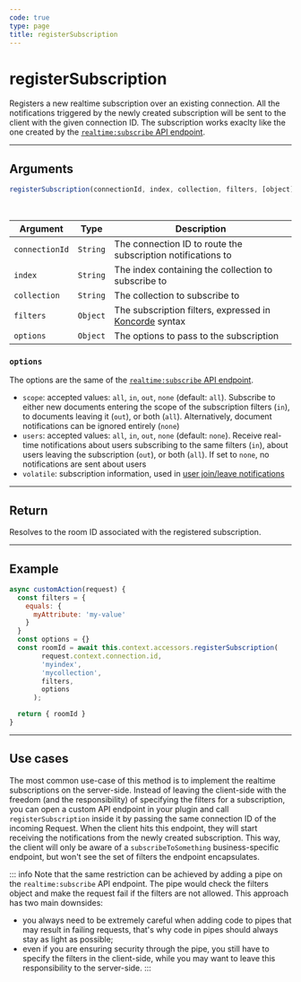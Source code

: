 ```yaml
---
code: true
type: page
title: registerSubscription
---
```


# registerSubscription

Registers a new realtime subscription over an existing connection. All the notifications triggered by the newly created subscription will be sent to the client with the given connection ID. The subscription works exaclty like the one created by the [`realtime:subscribe` API endpoint](/api/controllers/realtime/subscribe/index.md).

---

## Arguments

```js
registerSubscription(connectionId, index, collection, filters, [object])
```

<br/>

| Argument | Type | Description |
|----------|------|-------------|
| `connectionId` | `String` | The connection ID to route the subscription notifications to |
| `index` | `String` | The index containing the collection to subscribe to |
| `collection` | `String` | The collection to subscribe to |
| `filters` | `Object` | The subscription filters, expressed in [Koncorde]() syntax |
| `options` | `Object` | The options to pass to the subscription |

### `options`

The options are the same of the [`realtime:subscribe` API endpoint](/api/controllers/realtime/subscribe/index.md).

- `scope`: accepted values: `all`, `in`, `out`, `none` (default: `all`). Subscribe to either new documents entering the scope of the subscription filters (`in`), to documents leaving it (`out`), or both (`all`). Alternatively, document notifications can be ignored entirely (`none`)
- `users`: accepted values: `all`, `in`, `out`, `none` (default: `none`). Receive real-time notifications about users subscribing to the same filters (`in`), about users leaving the subscription (`out`), or both (`all`). If set to `none`, no notifications are sent about users
- `volatile`: subscription information, used in [user join/leave notifications](/core/2/api/essentials/volatile-data)

---

## Return

Resolves to the room ID associated with the registered subscription.

---

## Example

```js
async customAction(request) {
  const filters = {
    equals: {
      myAttribute: 'my-value'
    }
  }
  const options = {}
  const roomId = await this.context.accessors.registerSubscription(
        request.context.connection.id,
        'myindex',
        'mycollection',
        filters,
        options
      );

  return { roomId }
}
```

---

## Use cases

The most common use-case of this method is to implement the realtime subscriptions on the server-side. Instead of leaving the client-side with the freedom (and the responsibility) of specifying the filters for a subscription, you can open a custom API endpoint in your plugin and call `registerSubscription` inside it by passing the same connection ID of the incoming Request. When the client hits this endpoint, they will start receiving the notifications from the newly created subscription. This way, the client will only be aware of a `subscribeToSomething` business-specific endpoint, but won't see the set of filters the endpoint encapsulates. 

::: info
Note that the same restriction can be achieved by adding a pipe on the `realtime:subscribe` API endpoint. The pipe would check the filters object and make the request fail if the filters are not allowed. This approach has two main downsides:
* you always need to be extremely careful when adding code to pipes that may result in failing requests, that's why code in pipes should always stay as light as possible;
* even if you are ensuring security through the pipe, you still have to specify the filters in the client-side, while you may want to leave this responsibility to the server-side.
:::
